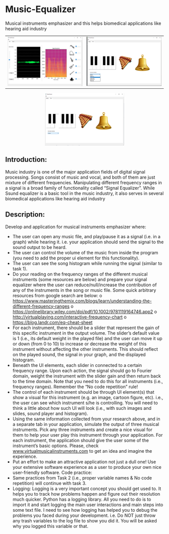 # Music-Equalizer

Musical instruments emphasizer and this helps biomedical applications like hearing aid industry

|||
| ------------- | ------------- |
| ![](screen%20shots/screen%201.png) | ![](screen%20shots/screen%202.1.png)  |

<p align="center">
  <img src="screen%20shots/screen%202.png" width=50%/>
</p>

## Introduction:
Music industry is one of the major application fields of digital signal processing. Songs consist of music and 
vocal, and both of them are just mixture of different frequencies. Manipulating different frequency ranges in a signal is a 
broad family of functionality called “Signal Equalizer”. While Ssund equalizer is a basic tool in the music industry, it also 
serves in several biomedical applications like hearing aid industry
## Description:
Develop and application for musical instruments emphasizer where:
- The user can open any music file, and play/pause it as a signal (i.e. in a graph) while hearing it. i.e. your 
application should send the signal to the sound output to be heard.
- The user can control the volume of the music from inside the program (you need to add the proper ui 
element for this functionality).
- The user can see the song histogram while running the signal (similar to task 1).
- Do your reading on the frequency ranges of the different musical instruments (some resources are below) 
and prepare your signal equalizer where the user can reduce/null/increase the contribution of any of the 
instruments in the song or music file.
Some quick arbitrary resources from google search are below:
o https://www.masteringthemix.com/blogs/learn/understanding-the-different-frequency-ranges
o https://onlinelibrary.wiley.com/doi/pdf/10.1002/9781119164746.app2
o http://virtualplaying.com/interactive-frequency-chart
o https://blog.landr.com/eq-cheat-sheet
- For each instrument, there should be a slider that represent the gain of this specific instrument in the output 
volume. The slider’s default value is 1 (i.e., its default weight in the played file) and the user can move it up 
or down (from 0 to 10) to increase or decrease the weight of this instrument without affecting the other 
instruments. This should reflect on the played sound, the signal in your graph, and the displayed histogram.
- Beneath the UI elements, each slider in connected to a certain frequency range. Upon each action, the signal 
should go to Fourier domain, weight the instrument with the slider gain and then return back to the time 
domain. Note that you need to do this for all instruments (i.e., frequency ranges). Remember the “No code 
repetition” rule!
- The control of each instrument should be through UI element(s) that show a visual for this instrument (e.g. 
an image, cartoon figure, etc). i.e., the user can see which instrument s/he is controlling. You will need to 
think a little about how such UI will look (i.e., with such images and slides, sound player and histogram).
- Using the same information collected from your research above, and in a separate tab in your application, 
simulate the output of three musical instruments. Pick any three instruments and create a nice visual for 
them to help your user play this instrument through your application. For each instrument, the application 
should give the user some of the instrument’s basic options. Please, check 
www.virtualmusicalinstruments.com to get an idea and imagine the experience.
- Put an effort to make an attractive application not just a dull one! Use your extensive software experience 
as a user to produce your own nice user-friendly software.
Code practice:
- Same practices from Task 2 (i.e., proper variable names & No code repetition) will continue with task 3.
- Logging: Logging is a very important concept you should get used to. It helps you to track how problems happen 
and figure out their resolution much quicker. Python has a logging library. All you need to do is to import it and 
start logging the main user interactions and main steps into some text file. I need to see how logging has helped 
you to debug the problems you faced during your development. i.e. Do NOT just throw any trash variables to the 
log file to show you did it. You will be asked why you logged this variable or that.
